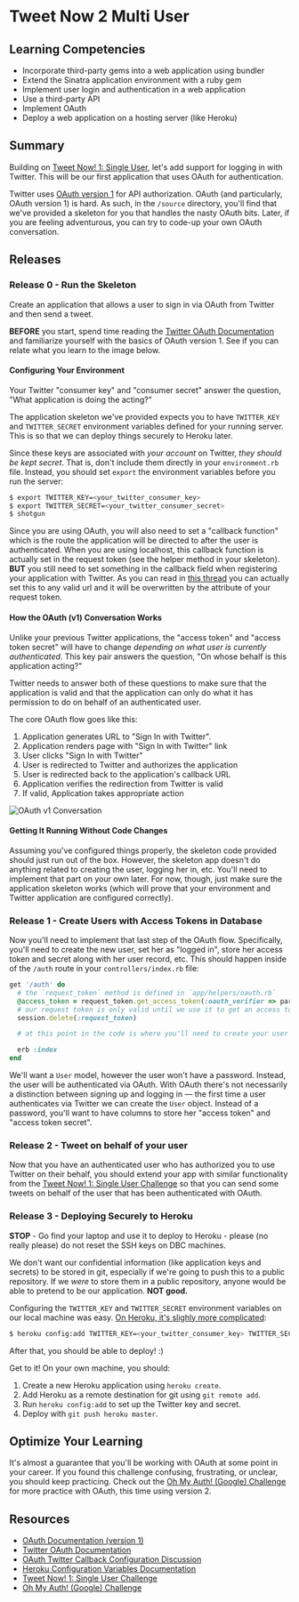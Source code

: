 # Tweet Now 2 Multi User

## Learning Competencies

* Incorporate third-party gems into a web application using bundler
* Extend the Sinatra application environment with a ruby gem
* Implement user login and authentication in a web application
* Use a third-party API
* Implement OAuth
* Deploy a web application on a hosting server (like Heroku)

## Summary

Building on [Tweet Now! 1: Single User][Tweet Now! 1: Single User Challenge], let's add support for logging in with Twitter.  This will be our first application that uses OAuth for authentication.

Twitter uses [OAuth version 1][OAuth v1] for API authorization. OAuth (and particularly, OAuth version 1) is hard. As such, in the `/source` directory, you'll find that we've provided a skeleton for you that handles the nasty OAuth bits. Later, if you are feeling adventurous, you can try to code-up your own OAuth conversation.


## Releases

### Release 0 - Run the Skeleton

Create an application that allows a user to sign in via OAuth from Twitter and then send a tweet.

**BEFORE** you start, spend time reading the [Twitter OAuth Documentation][] and familiarize yourself with the basics of OAuth version 1. See if you can relate what you learn to the image below.

#### Configuring Your Environment

Your Twitter "consumer key" and "consumer secret" answer the question, "What application is doing the acting?"

The application skeleton we've provided expects you to have `TWITTER_KEY` and `TWITTER_SECRET` environment variables defined for your running server. This is so that we can deploy things securely to Heroku later.

Since these keys are associated with *your account* on Twitter, *they should be kept secret*. That is, don't include them directly in your `environment.rb` file. Instead, you should set `export` the environment variables before you run the server:

```bash
$ export TWITTER_KEY=<your_twitter_consumer_key>
$ export TWITTER_SECRET=<your_twitter_consumer_secret>
$ shotgun
```

Since you are using OAuth, you will also need to set a "callback function" which is the route the application will be directed to after the user is authenticated.  When you are using localhost, this callback function is actually set in the request token (see the helper method in your skeleton). **BUT** you still need to set something in the callback field when registering your application with Twitter.  As you can read in [this thread][OAuth Twitter Callback Configuration Discussion] you can actually set this to any valid url and it will be overwritten by the attribute of your request token.

#### How the OAuth (v1) Conversation Works

Unlike your previous Twitter applications, the "access token" and "access token secret" will have to change *depending on what user is currently authenticated*. This key pair answers the question, "On whose behalf is this application acting?"

Twitter needs to answer both of these questions to make sure that the application is valid and that the application can only do what it has permission to do on behalf of an authenticated user.

The core OAuth flow goes like this:

1. Application generates URL to "Sign In with Twitter".
2. Application renders page with "Sign In with Twitter" link
3. User clicks "Sign In with Twitter"
4. User is redirected to Twitter and authorizes the application
5. User is redirected back to the application's callback URL
6. Application verifies the redirection from Twitter is valid
7. If valid, Application takes appropriate action

![OAuth v1 Conversation][OAuth v1 Conversation Diagram]

#### Getting It Running Without Code Changes

Assuming you've configured things properly, the skeleton code provided should just run out of the box. However, the skeleton app doesn't do anything related to creating the user, logging her in, etc. You'll need to implement that part on your own later. For now, though, just make sure the application skeleton works (which will prove that your environment and Twitter application are configured correctly).


### Release 1 - Create Users with Access Tokens in Database

Now you'll need to implement that last step of the OAuth flow. Specifically, you'll need to create the new user, set her as "logged in", store her access token and secret along with her user record, etc. This should happen inside of the `/auth` route in your `controllers/index.rb` file:

```ruby
get '/auth' do
  # the `request_token` method is defined in `app/helpers/oauth.rb`
  @access_token = request_token.get_access_token(:oauth_verifier => params[:oauth_verifier])
  # our request token is only valid until we use it to get an access token, so let's delete it from our session
  session.delete(:request_token)

  # at this point in the code is where you'll need to create your user account and store the access token

  erb :index
end
```

We'll want a `User` model, however the user won't have a password.  Instead, the user will be authenticated via OAuth.  With OAuth there's not necessarily a distinction between signing up and logging in &mdash; the first time a user authenticates via Twitter we can create the `User` object. Instead of a password, you'll want to have columns to store her "access token" and "access token secret".

### Release 2 - Tweet on behalf of your user

Now that you have an authenticated user who has authorized you to use Twitter on their behalf, you should extend your app with similar functionality from the [Tweet Now! 1: Single User Challenge][] so that you can send some tweets on behalf of the user that has been authenticated with OAuth.

### Release 3 - Deploying Securely to Heroku

**STOP** - Go find your laptop and use it to deploy to Heroku - please (no really please) do not reset the SSH keys on DBC machines.

We don't want our confidential information (like application keys and secrets) to be stored in git, especially if we're going to push this to a public repository. If we *were* to store them in a public repository, anyone would be able to pretend to be our application. **NOT good.**

Configuring the `TWITTER_KEY` and `TWITTER_SECRET` environment variables on our local machine was easy. [On Heroku, it's slighly more complicated][Heroku Configuration Variables Documentation]:

```bash
$ heroku config:add TWITTER_KEY=<your_twitter_consumer_key> TWITTER_SECRET=<your_twitter_consumer_secret>
```

After that, you should be able to deploy! :)

Get to it! On your own machine, you should:

1. Create a new Heroku application using `heroku create`.
2. Add Heroku as a remote destination for git using `git remote add`.
3. Run `heroku config:add` to set up the Twitter key and secret.
4. Deploy with `git push heroku master`.


## Optimize Your Learning

It's almost a guarantee that you'll be working with OAuth at some point in your career. If you found this challenge confusing, frustrating, or unclear, you should keep practicing. Check out the [Oh My Auth! (Google) Challenge][] for more practice with OAuth, this time using version 2.


## Resources

* [OAuth Documentation (version 1)][OAuth v1]
* [Twitter OAuth Documentation][]
* [OAuth Twitter Callback Configuration Discussion][]
* [Heroku Configuration Variables Documentation][]
* [Tweet Now! 1: Single User Challenge][]
* [Oh My Auth! (Google) Challenge][]



[OAuth v1]:http://oauth.net/core/1.0a/
[Twitter OAuth Documentation]:https://dev.twitter.com/docs/auth/oauth
[OAuth Twitter Callback Configuration Discussion]:https://dev.twitter.com/discussions/5749
[Heroku Configuration Variables Documentation]:https://devcenter.heroku.com/articles/config-vars
[OAuth v1 Conversation Diagram]:https://docs.google.com/drawings/d/1E0SMvb5_vL6aqLD3sngHzC1Kn_K_N_P11ooauSf2FKQ/pub?w=960&h=720
[Tweet Now! 1: Single User Challenge]:../../../tweet-now-1-single-user-challenge
[Oh My Auth! (Google) Challenge]:../../../oh-my-auth-google-challenge
